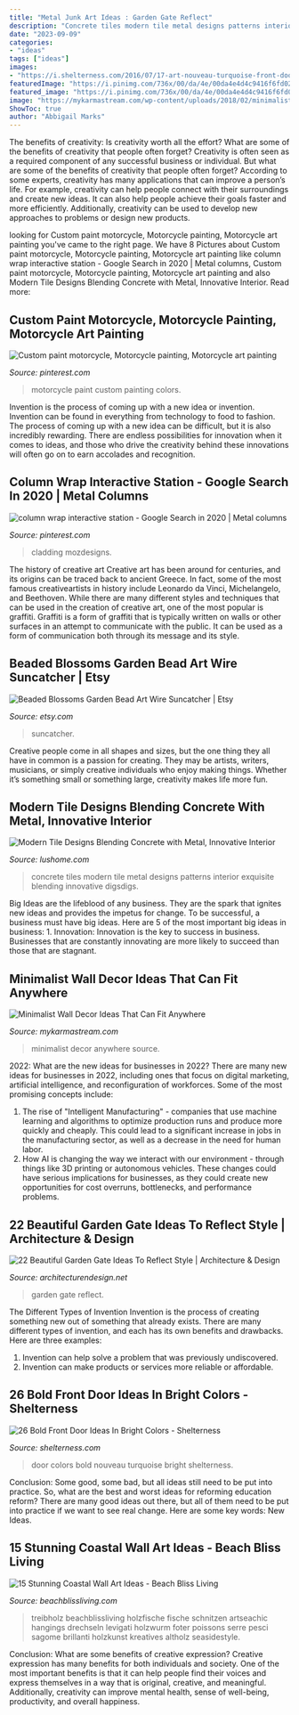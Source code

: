```yaml
---
title: "Metal Junk Art Ideas : Garden Gate Reflect"
description: "Concrete tiles modern tile metal designs patterns interior exquisite blending innovative digsdigs"
date: "2023-09-09"
categories:
- "ideas"
tags: ["ideas"]
images:
- "https://i.shelterness.com/2016/07/17-art-nouveau-turquoise-front-door.jpg"
featuredImage: "https://i.pinimg.com/736x/00/da/4e/00da4e4d4c9416f6fd026cefca538f21.jpg"
featured_image: "https://i.pinimg.com/736x/00/da/4e/00da4e4d4c9416f6fd026cefca538f21.jpg"
image: "https://mykarmastream.com/wp-content/uploads/2018/02/minimalist-wall-decor-6-.png"
ShowToc: true
author: "Abbigail Marks"
---
```



The benefits of creativity: Is creativity worth all the effort? What are some of the benefits of creativity that people often forget?
Creativity is often seen as a required component of any successful business or individual. But what are some of the benefits of creativity that people often forget? According to some experts, creativity has many applications that can improve a person’s life. For example, creativity can help people connect with their surroundings and create new ideas. It can also help people achieve their goals faster and more efficiently. Additionally, creativity can be used to develop new approaches to problems or design new products.

	

		
looking for Custom paint motorcycle, Motorcycle painting, Motorcycle art painting you've came to the right page. We have 8 Pictures about Custom paint motorcycle, Motorcycle painting, Motorcycle art painting like column wrap interactive station - Google Search in 2020 | Metal columns, Custom paint motorcycle, Motorcycle painting, Motorcycle art painting and also Modern Tile Designs Blending Concrete with Metal, Innovative Interior. Read more:
		
    
## Custom Paint Motorcycle, Motorcycle Painting, Motorcycle Art Painting

<img loading=lazy src="https://i.pinimg.com/736x/60/cf/b9/60cfb9858d6e90ada608d9effbe3d028.jpg" onerror="this.onerror=null;this.src='https://tse4.mm.bing.net/th?id=OIP.0medRI2H3v9aUq1h1mkAGAHaLH&amp;pid=15.1';" alt="Custom paint motorcycle, Motorcycle painting, Motorcycle art painting">

_Source: pinterest.com_

>motorcycle paint custom painting colors. 

	

Invention is the process of coming up with a new idea or invention. Invention can be found in everything from technology to food to fashion. The process of coming up with a new idea can be difficult, but it is also incredibly rewarding. There are endless possibilities for innovation when it comes to ideas, and those who drive the creativity behind these innovations will often go on to earn accolades and recognition.

    
## Column Wrap Interactive Station - Google Search In 2020 | Metal Columns

<img loading=lazy src="https://i.pinimg.com/736x/00/da/4e/00da4e4d4c9416f6fd026cefca538f21.jpg" onerror="this.onerror=null;this.src='https://tse2.mm.bing.net/th?id=OIP.nGXb7eDizhQC0fLSZ-bexQHaL2&amp;pid=15.1';" alt="column wrap interactive station - Google Search in 2020 | Metal columns">

_Source: pinterest.com_

>cladding mozdesigns. 

	

The history of creative art
Creative art has been around for centuries, and its origins can be traced back to ancient Greece. In fact, some of the most famous creativeartists in history include Leonardo da Vinci, Michelangelo, and Beethoven. While there are many different styles and techniques that can be used in the creation of creative art, one of the most popular is graffiti. Graffiti is a form of graffiti that is typically written on walls or other surfaces in an attempt to communicate with the public. It can be used as a form of communication both through its message and its style.

    
## Beaded Blossoms Garden Bead Art Wire Suncatcher | Etsy

<img loading=lazy src="https://i.etsystatic.com/6480841/r/il/88e160/269883820/il_1588xN.269883820.jpg" onerror="this.onerror=null;this.src='https://tse3.mm.bing.net/th?id=OIP.ON7cv0gcUSSnHvHZKKPTFQHaLE&amp;pid=15.1';" alt="Beaded Blossoms Garden Bead Art Wire Suncatcher | Etsy">

_Source: etsy.com_

>suncatcher. 

	

Creative people come in all shapes and sizes, but the one thing they all have in common is a passion for creating. They may be artists, writers, musicians, or simply creative individuals who enjoy making things. Whether it’s something small or something large, creativity makes life more fun.

    
## Modern Tile Designs Blending Concrete With Metal, Innovative Interior

<img loading=lazy src="https://www.lushome.com/wp-content/uploads/2013/06/concrete-metal-tiles-modern-tile-designs-9.jpg" onerror="this.onerror=null;this.src='https://tse2.mm.bing.net/th?id=OIP.rzYdxjh_uIQGEj2AmquhtQHaJ3&amp;pid=15.1';" alt="Modern Tile Designs Blending Concrete with Metal, Innovative Interior">

_Source: lushome.com_

>concrete tiles modern tile metal designs patterns interior exquisite blending innovative digsdigs. 

	

Big Ideas are the lifeblood of any business. They are the spark that ignites new ideas and provides the impetus for change. To be successful, a business must have big ideas. Here are 5 of the most important big ideas in business: 1. Innovation: Innovation is the key to success in business. Businesses that are constantly innovating are more likely to succeed than those that are stagnant. 
    
## Minimalist Wall Decor Ideas That Can Fit Anywhere

<img loading=lazy src="https://mykarmastream.com/wp-content/uploads/2018/02/minimalist-wall-decor-6-.png" onerror="this.onerror=null;this.src='https://tse2.mm.bing.net/th?id=OIP.c9sgsJr_1Fso54To40EwsgHaLd&amp;pid=15.1';" alt="Minimalist Wall Decor Ideas That Can Fit Anywhere">

_Source: mykarmastream.com_

>minimalist decor anywhere source. 

	

2022: What are the new ideas for businesses in 2022?
There are many new ideas for businesses in 2022, including ones that focus on digital marketing, artificial intelligence, and reconfiguration of workforces. Some of the most promising concepts include: 
1. The rise of "Intelligent Manufacturing" - companies that use machine learning and algorithms to optimize production runs and produce more quickly and cheaply. This could lead to a significant increase in jobs in the manufacturing sector, as well as a decrease in the need for human labor. 
2. How AI is changing the way we interact with our environment - through things like 3D printing or autonomous vehicles. These changes could have serious implications for businesses, as they could create new opportunities for cost overruns, bottlenecks, and performance problems. 

    
## 22 Beautiful Garden Gate Ideas To Reflect Style | Architecture &amp; Design

<img loading=lazy src="https://cdn.architecturendesign.net/wp-content/uploads/2014/08/garden-gate-4.jpg" onerror="this.onerror=null;this.src='https://tse3.mm.bing.net/th?id=OIP.v8dIWN7tgf6sMQfllyHVpAHaKw&amp;pid=15.1';" alt="22 Beautiful Garden Gate Ideas To Reflect Style | Architecture &amp; Design">

_Source: architecturendesign.net_

>garden gate reflect. 

	

The Different Types of Invention
Invention is the process of creating something new out of something that already exists. There are many different types of invention, and each has its own benefits and drawbacks. Here are three examples: 
1. Invention can help solve a problem that was previously undiscovered. 
2. Invention can make products or services more reliable or affordable. 

    
## 26 Bold Front Door Ideas In Bright Colors - Shelterness

<img loading=lazy src="https://i.shelterness.com/2016/07/17-art-nouveau-turquoise-front-door.jpg" onerror="this.onerror=null;this.src='https://tse1.mm.bing.net/th?id=OIP.a0orNOIRTsxevlzA3REFZgAAAA&amp;pid=15.1';" alt="26 Bold Front Door Ideas In Bright Colors - Shelterness">

_Source: shelterness.com_

>door colors bold nouveau turquoise bright shelterness. 

	

Conclusion: Some good, some bad, but all ideas still need to be put into practice.
So, what are the best and worst ideas for reforming education reform? There are many good ideas out there, but all of them need to be put into practice if we want to see real change. Here are some key words: New Ideas.

    
## 15 Stunning Coastal Wall Art Ideas - Beach Bliss Living

<img loading=lazy src="https://beachblissliving.com/wp-content/uploads/2015/10/whales.jpg" onerror="this.onerror=null;this.src='https://tse2.mm.bing.net/th?id=OIP.41Yl71-K9upMHdZkS74cDAHaLJ&amp;pid=15.1';" alt="15 Stunning Coastal Wall Art Ideas - Beach Bliss Living">

_Source: beachblissliving.com_

>treibholz beachblissliving holzfische fische schnitzen artseachic hangings drechseln levigati holzwurm foter poissons serre pesci sagome brillanti holzkunst kreatives altholz seasidestyle. 

	

Conclusion: What are some benefits of creative expression?
Creative expression has many benefits for both individuals and society. One of the most important benefits is that it can help people find their voices and express themselves in a way that is original, creative, and meaningful. Additionally, creativity can improve mental health, sense of well-being, productivity, and overall happiness.

